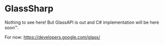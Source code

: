GlassSharp
==========

Nothing to see here! But GlassAPI is out and C# implementation will be here soon™.

For now: https://developers.google.com/glass/

